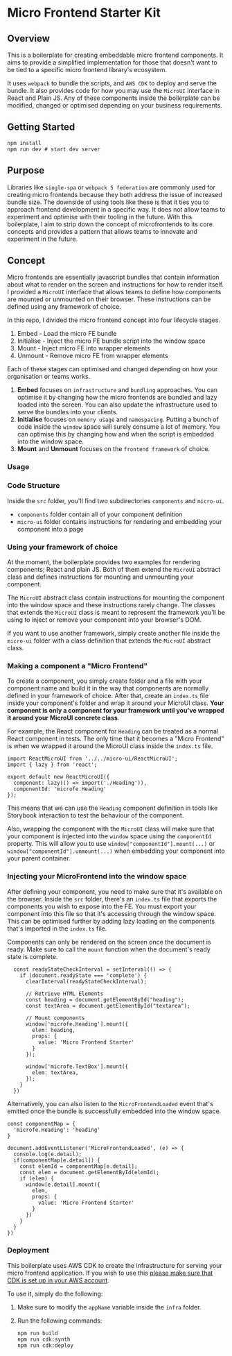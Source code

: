 # Micro Frontend Starter Kit

## Overview
This is a boilerplate for creating embeddable micro frontend components. It aims to
provide a simplified implementation for those that doesn't want to be tied to a specific 
micro frontend library's ecosystem.

It uses `webpack` to bundle the scripts, and `AWS CDK` to deploy and serve the bundle. It also provides code for
how you may use the `MicroUI` interface in React and Plain JS. Any of these components inside the boilerplate can
be modified, changed or optimised depending on your business requirements.

## Getting Started

```shell
npm install
npm run dev # start dev server
```

## Purpose

Libraries like `single-spa` or `webpack 5 federation` are commonly used for creating
micro frontends because they both address the issue of increased bundle size. The downside of using tools like these is that
it ties you to approach frontend development in a specific way. It does not allow teams to experiment and optimise with
their tooling in the future. With this boilerplate, I aim to strip down the concept of microfrontends to its core concepts
and provides a pattern that allows teams to innovate and experiment in the future.

## Concept

Micro frontends are essentially javascript bundles that contain information about what to render on the screen and
instructions for how to render itself. I provided a `MicroUI` interface that allows teams to define how components are
mounted or unmounted on their browser. These instructions can be defined using any framework of choice.

In this repo, I divided the micro frontend concept into four lifecycle stages.

1. Embed - Load the micro FE bundle
2. Initialise - Inject the micro FE bundle script into the window space
3. Mount - Inject micro FE into wrapper elements
4. Unmount - Remove micro FE from wrapper elements

Each of these stages can optimised and changed depending on how your organisation or teams works.

1. **Embed** focuses on `infrastructure` and `bundling` approaches. You can optimise it by changing how the micro frontends are bundled and lazy loaded into the screen. You can also update the infrastructure used to serve the bundles into your clients.
2. **Initialise** focuses on `memory usage` and `namespacing`. Putting a bunch of code inside the `window` space will surely consume a lot of memory. You can optimise this by changing how and when the script is embedded into the window space.
3. **Mount** and **Unmount** focuses on the `frontend framework` of choice.


### Usage

### Code Structure

Inside the `src` folder, you'll find two subdirectories `components` and `micro-ui`.

- `components` folder contain all of your component definition
- `micro-ui` folder contains instructions for rendering and embedding your component into a page

### Using your framework of choice

At the moment, the boilerplate provides two examples for rendering components; React and plain JS. Both of them
extend the `MicroUI` abstract class and defines instructions for mounting and unmounting your component. 

The `MicroUI` abstract class contain instructions for mounting the component into the window space and these instructions rarely change. 
The classes that extends the `MicroUI` class is meant to represent the framework you'll be using to inject or remove your component into
your browser's DOM.

If you want to use another framework, simply create another file inside the `micro-ui` folder with a class definition that extends the `MicroUI`
abstract class.

### Making a component a "Micro Frontend"

To create a component, you simply create folder and a file with your component name and build it in the way that components are normally defined in your
framework of choice. After that, create an `index.ts` file inside your component's folder and wrap it around your MicroUI class.
**Your component is only a component for your framework until you've wrapped it around your MicroUI concrete class**. 

For example, the React component for `Heading` can be treated as a normal React component in tests. The only time that
it becomes a "Micro Frontend" is when we wrapped it around the MicroUI class inside the `index.ts` file.

```shell
import ReactMicroUI from '../../micro-ui/ReactMicroUI';
import { lazy } from 'react';

export default new ReactMicroUI({
  component: lazy(() => import('./Heading')),
  componentId: 'microfe.Heading'
});
```

This means that we can use the `Heading` component definition in tools like Storybook interaction to test the behaviour 
of the component.

Also, wrapping the component with the `MicroUI` class will make sure that your component is injected into the `window` space
using the `componentId` property. This will allow you to use `window["componentId"].mount(...)` or `window["componentId"].unmount(...)` 
when embedding your component into your parent container.

### Injecting your MicroFrontend into the window space

After defining your component, you need to make sure that it's available on the browser. Inside the `src` folder, there's
an `index.ts` file that exports the components you wish to expose into the FE. You must export your component into this file
so that it's accessing through the window space. This can be optimised further by adding lazy loading on the components that's
imported in the `index.ts` file.

Components can only be rendered on the screen once the document is ready. Make sure to call the `mount` function when the document's
ready state is complete.

```shell
  const readyStateCheckInterval = setInterval(() => {
    if (document.readyState === 'complete') {
      clearInterval(readyStateCheckInterval);

      // Retrieve HTML Elements
      const heading = document.getElementById("heading");
      const textArea = document.getElementById("textarea");

      // Mount components
      window['microfe.Heading'].mount({
        elem: heading,
        props: {
          value: 'Micro Frontend Starter'
        }
      });

      window['microfe.TextBox'].mount({
        elem: textArea,
      });
    }
  })
```

Alternatively, you can also listen to the `MicroFrontendLoaded` event that's emitted once the bundle is successfully embedded into
the window space.

```shell
const componentMap = {
  'microfe.Heading': 'heading'
}

document.addEventListener('MicroFrontendLoaded', (e) => {
  console.log(e.detail);
  if(componentMap[e.detail]) {
    const elemId = componentMap[e.detail];
    const elem = document.getElementById(elemId);
    if (elem) {
      window[e.detail].mount({
        elem,
        props: {
          value: 'Micro Frontend Starter'
        }
      })
    }
  }
})
```

### Deployment

This boilerplate uses AWS CDK to create the infrastructure for serving your micro frontend application. If you wish to use this
[please make sure that CDK is set up in your AWS account](https://docs.aws.amazon.com/cdk/v2/guide/getting_started.html). 


To use it, simply do the following:

1. Make sure to modify the `appName` variable inside the `infra` folder.

2. Run the following commands:
    ```shell
    npm run build
    npm run cdk:synth
    npm run cdk:deploy
    ```
